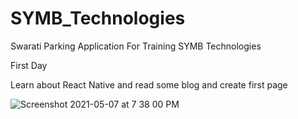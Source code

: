 # SYMB_Technologies

Swarati Parking Application For Training SYMB Technologies 


First Day 

Learn about React Native and read some blog and create first page 




![Screenshot 2021-05-07 at 7 38 00 PM](https://user-images.githubusercontent.com/49443497/117461976-cbc55200-af6b-11eb-8c81-c7a1234e5841.png)
